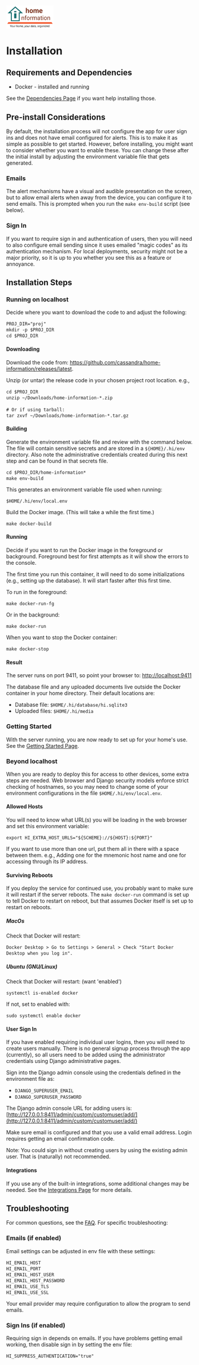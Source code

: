 <img src="../src/hi/static/img/hi-logo-w-tagline-197x96.png" alt="Home Information Logo" width="128">

# Installation

## Requirements and Dependencies

- Docker - installed and running

See the [Dependencies Page](dev/Dependencies.md) if you want help installing those.

## Pre-install Considerations

By default, the installation process will not configure the app for user sign ins and does not have email configured for alerts.  This is to make it as simple as possible to get started.  However, before installing, you might want to consider whether you want to enable these.  You can change these after the initial install by adjusting the environment variable file that gets generated.

### Emails

The alert mechanisms have a visual and audible presentation on the screen, but to allow email alerts when away from the device, you can configure it to send emails.  This is prompted when you run the `make env-build` script (see below).

### Sign In

If you want to require sign in and authentication of users, then you will need to also configure email sending since it uses emailed "magic codes" as its authentication mechanism.  For local deployments, security might not be a major priority, so it is up to you whether you see this as a feature or annoyance.

## Installation Steps

### Running on localhost

Decide where you want to download the code to and adjust the following:
``` shell
PROJ_DIR="proj"
mkdir -p $PROJ_DIR
cd $PROJ_DIR
```

#### Downloading

Download the code from: https://github.com/cassandra/home-information/releases/latest.

Unzip (or untar) the release code in your chosen project root location. e.g., 

``` shell
cd $PROJ_DIR
unzip ~/Downloads/home-information-*.zip 

# Or if using tarball:
tar zxvf ~/Downloads/home-information-*.tar.gz
```

#### Building

Generate the environment variable file and review with the command below. The file will contain sensitive secrets and are stored in a `${HOME}/.hi/env` directory. Also note the administrative credentials created during this next step and can be found in that secrets file.
``` shell
cd $PROJ_DIR/home-information*
make env-build
```
This generates an environment variable file used when running:
```
$HOME/.hi/env/local.env
```

Build the Docker image. (This will take a while the first time.)
``` shell
make docker-build
```

#### Running

Decide if you want to run the Docker image in the foreground or background. Foreground best for first attempts as it will show the errors to the console.

The first time you run this container, it will need to do some initializations (e.g., setting up the database). It will start faster after this first time.

To run in the foreground:
``` shell
make docker-run-fg
```
Or in the background:
``` shell
make docker-run
```
When you want to stop the Docker container:
``` shell
make docker-stop
```

#### Result

The server runs on port 9411, so point your browser to: [http://localhost:9411](http://localhost:9411)

The database file and any uploaded documents live outside the Docker container in your home directory. Their default locations are: 
- Database file: `$HOME/.hi/database/hi.sqlite3`
- Uploaded files: `$HOME/.hi/media`

### Getting Started

With the server running, you are now ready to set up for your home's use.  See the [Getting Started Page](GettingStarted.md).

### Beyond localhost

When you are ready to deploy this for access to other devices, some extra steps are needed.  Web browser and Django security models enforce strict checking of hostnames, so you may need to change some of your environment configurations in the file `$HOME/.hi/env/local.env`.

#### Allowed Hosts

You will need to know what URL(s) you will be loading in the web browser and set this environment variable:
``` shell
export HI_EXTRA_HOST_URLS="${SCHEME}://${HOST}:${PORT}"
```
If you want to use more than one url, put them all in there with a space between them. e.g., Adding one for the mnemonic host name and one for accessing through its IP address.

#### Surviving Reboots

If you deploy the service for continued use, you probably want to make sure it will restart if the server reboots. The `make docker-run` command is set up to tell Docker to restart on reboot, but that assumes Docker itself is set up to restart on reboots.

##### MacOs

Check that Docker will restart:
```
Docker Desktop > Go to Settings > General > Check "Start Docker Desktop when you log in".
```

##### Ubuntu (GNU/Linux)

Check that Docker will restart: (want 'enabled')
```
systemctl is-enabled docker
```
If not, set to enabled with:
```
sudo systemctl enable docker
```

#### User Sign In

If you have enabled requiring individual user logins, then you will need to create users manually. There is no general signup process through the app (currently), so all users need to be added using the administrator credentials using Django administrative pages.

Sign into the Django admin console using the credentials defined in the environment file as:
- `DJANGO_SUPERUSER_EMAIL`
- `DJANGO_SUPERUSER_PASSWORD`

The Django admin console URL for adding users is: [http://127.0.0.1:8411/admin/custom/customuser/add/](http://127.0.0.1:8411/admin/custom/customuser/add/)

Make sure email is configured and that you use a valid email address. Login requires getting an email confirmation code.

Note: You could sign in without creating users by using the existing admin user. That is (naturally) not recommended.

#### Integrations

If you use any of the built-in integrations, some additional changes may be needed. See the 
[Integrations Page](Integrations.md) for more details.

## Troubleshooting

For common questions, see the [FAQ](FAQ.md). For specific troubleshooting:

### Emails (if enabled)

Email settings can be adjusted in env file with these settings:
``` shell
HI_EMAIL_HOST
HI_EMAIL_PORT
HI_EMAIL_HOST_USER
HI_EMAIL_HOST_PASSWORD
HI_EMAIL_USE_TLS
HI_EMAIL_USE_SSL
```
Your email provider may require configuration to allow the program to send emails.

### Sign Ins (if enabled)

Requiring sign in depends on emails. If you have problems getting email working, then disable sign in by setting the env file:
``` shell
HI_SUPPRESS_AUTHENTICATION="true"
```
